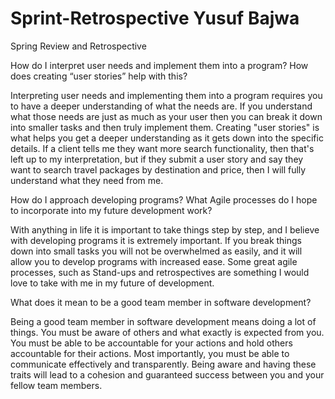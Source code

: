 # Sprint-Retrospective Yusuf Bajwa
Spring Review and Retrospective


How do I interpret user needs and implement them into a program? How does creating “user stories” help with this?

Interpreting user needs and implementing them into a program requires you to have a deeper understanding of what the needs are. If you understand what those needs are just as much as your user then you can break it down into smaller tasks and then truly implement them. Creating "user stories" is what helps you get a deeper understanding as it gets down into the specific details. If a client tells me they want more search functionality, then that's left up to my interpretation, but if they submit a user story and say they want to search travel packages by destination and price, then I will fully understand what they need from me. 

How do I approach developing programs? What Agile processes do I hope to incorporate into my future development work?

With anything in life it is important to take things step by step, and I believe with developing programs it is extremely important. If you break things down into small tasks you will not be overwhelmed as easily, and it will allow you to develop programs with increased ease. Some great agile processes, such as Stand-ups and retrospectives are something I would love to take with me in my future of development. 

What does it mean to be a good team member in software development?

Being a good team member in software development means doing a lot of things. You must be aware of others and what exactly is expected from you. You must be able to be accountable for your actions and hold others accountable for their actions. Most importantly, you must be able to communicate effectively and transparently. Being aware and having these traits will lead to a cohesion and guaranteed success between you and your fellow team members.
